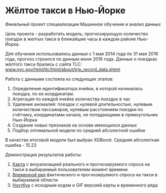 # Жёлтое такси в Нью-Йорке
Финальный проект специализации Машинное обучение и анализ данных

Цель проекта - разработать модель, прогнозирующую количество поездок в желтых такси в ближайшие часы в каждом районе Нью-Йорка.

Для обучения использовались данные с 1 мая 2014 года по 31 мая 2016 года, прогноз строился по данным июня 2016 года.
Данные о поездках жёлтого такси брались с сайта TLC: www.nyc.gov/html/tlc/html/about/trip_record_data.shtml

Работа с данными состояла из следующих этапов:
1) Определение идентификатора ячейки, в которой начиналась поездка, по ее координатам.
2) Агрегация по каждой ячейке количества поездок в час
3) Удаление аномалий: поездок с нулевой длительностью, нулевым количеством пассажиров, нулевым расстоянием поездки по счётчику, координатами начала, не попадающими в прямоугольник Нью-Йорка
4) Создание новых признаков на основе имеющихся данных
5) Подбор оптимальной модели по средней абсолютной ошибке

В качестве итоговой модели был выбран XGBoost. Средняя абсолютная ошибка - 15.23

Демонстрация результатов работы:
1) [Карта](https://github.com/bakaydmitry/nytaxi/archive/master/map.zip) с визуализацией реального и прогнозируемого спроса на такси в выбираемый пользователем момент времени
2) [Временной ряд](https://github.com/bakaydmitry/nytaxi/blob/archive/curves.zip) фактического и прогнозируемого спроса на такси в выбираемой области
3) [Ноутбук](https://github.com/bakaydmitry/nytaxi/blob/master/week7.ipynb) с исходным кодом и GIF версией карты и временного ряда
